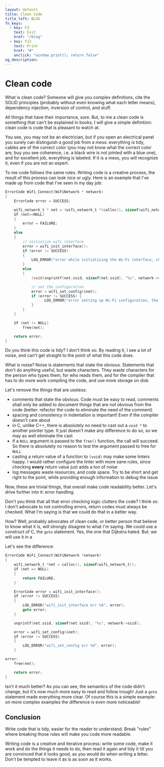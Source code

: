 ```yaml
---
layout: default
title: Clean Code
title_left: BLOG
fn_keys:
  - key: F3
    text: Exit
    href: "/blog"
  - key: F12
    text: Print
    href: "#"
    onclick: "window.print(); return false"
og_description:
---
```


# Clean code

What is clean code? Someone will give you complex definitions, cite the SOLID principles (probably without even knowing what each letter means), dependency injection, inversion of control, and stuff.

All things that have their importance, sure. But, to me a clean code is something that can't be explained in books. I will give a simple definition: clean code is code that is pleasant to watch at.

You see, you may not be an electrician, but if you open an electrical panel you surely can distinguish a good job from a mess: everything is tidy, cables are of the correct color (you may not know what the correct color are, buy you see coherence, i.e. a black wire is not jointed with a blue one), and for excellent job, everything is labeled. If it is a mess, you will recognize it, even if you are not an expert.

To me code follows the same rules. Writing code is a creative process, the result of this process can look nice or ugly. Here is an example that I've made up from code that I've seen in my day job:

```c
ErrorCode WiFi_Connect(WiFiNetwork * network)
{
    ErrorCode error = SUCCESS;

    wifi_network_t * net = (wifi_network_t *)calloc(1, sizeof(wifi_network_t));
    if (net==NULL)
    {
        error = FAILURE;
    }
    else
    {
        // initialize wifi interface
        error = wifi_init_interface();
        if (error != SUCCESS)
        {
            LOG_ERROR("error while initializing the Wi-Fi interface, check the state of the MCU");
        }
        else
        {
            (void)snprintf(net.ssid, sizeof(net.ssid), "%s", network->ssid);

            // set the configuration
            error = wifi_set_config(&net);
            if (error != SUCCESS) {
                  LOG_ERROR("error setting up Wi-Fi configuration, the error code is %d", error);
            }
        }
    }

    if (net != NULL)
        free(net);

    return error;
}
```

Do you think this code is tidy? I don't think so. By reading it, I see a lot of noise, and can't
get straight to the point of what this code does.

What is noise? Noise is statements that state the obvious. Statements that don't do anything useful,
but waste characters. They waste characters for the person who types them, for who reads them, and
for the compiler that has to do more work compiling the code, and use more storage on disk.

Let's remove the things that are useless:

- comments that state the obvious. Code must be easy to read, comments shall only be added to document things that are not obvious from the code (better: refactor the code to eliminate the need of the comment)
- spacing and consistency in indentation is important! Even if the compiler doesn't care about
- in C, unlike C++, there is absolutely no need to cast out a `void *` to another pointer type. It just doesn't make any difference to do so, so we may as well eliminate the cast
- if a `NULL` argument is passed to the `free()` function, the call will succeed. So there is absolutely no reason to test the argument passed to free for `NULL`
- casting a return value of a function to `(void)` may make some linters happy. I would rather configure the linter with more sane rules, since checking **every** return value just adds a ton of noise
- log messages waste resources, and code space. Try to be short and get right to the point, while providing enough information to debug the issue

Now, these are trivial things, that overall make code readability better. Let's drive further into it: error handling.

Don't you think that all that error checking logic clutters the code? I think so. I don't advocate to not controlling errors, return codes must always be checked. What I'm saying is that we could do that in a better way.

How? Well, probably advocates of clean code, or better person that believe to know what it is, will strongly disagree to what I'm saying. We could use a construct of C, the `goto` statement. Yes, the one that Dijkstra hated. But: we will use it in a

Let's see the difference:

```c
ErrorCode WiFi_Connect(WiFiNetwork *network)
{
    wifi_network_t *net = calloc(1, sizeof(wifi_network_t));
    if (net == NULL)
    {
        return FAILURE;
    }

    ErrorCode error = wifi_init_interface();
    if (error != SUCCESS)
    {
        LOG_ERROR("wifi_init_interface err %d", error);
        goto error;
    }

    snprintf(net.ssid, sizeof(net.ssid), "%s", network->ssid);

    error = wifi_set_config(&net);
    if (error != SUCCESS)
    {
        LOG_ERROR("wifi_set_config err %d", error);
    }

error:
    free(net);

    return error;
}
```

Isn't it much better? As you can see, the semantics of the code didn't change, but it's now much more easy to read and follow trough! Just a `goto` statement made everything more clear. Of course this is a simple example: on more complex examples the difference is even more noticeable!

## Conclusion

Write code that is tidy, easier for the reader to understand. Break "rules" where breaking those rules will make you code more readable.

Writing code is a creative and iterative process: write some code, make it work and do the things it needs to do, then read it again and tidy it till you are convinced that it looks good, as you would do when writing a letter. Don't be tempted to leave it as is as soon as it works.
